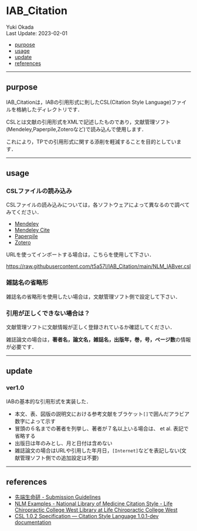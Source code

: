 # IAB_Citation
Yuki Okada  
Last Update: 2023-02-01
- [purpose](#purpose)
- [usage](#usage)
- [update](#update)
- [references](#references)

----------

## purpose
IAB_Citationは，IABの引用形式に則したCSL(Citation Style Language)ファイルを格納したディレクトリです．

CSLとは文献の引用形式をXMLで記述したものであり，文献管理ソフト(Mendeley,Paperpile,Zoteroなど)で読み込んで使用します．

これにより，TPでの引用形式に関する添削を軽減することを目的としています．

----------

## usage
### CSLファイルの読み込み
CSLファイルの読み込みについては，各ソフトウェアによって異なるので調べてみてください．

- [Mendeley](https://www.umi-mori.jp/article/science/mendeley_tutorial)
- [Mendeley Cite](https://psycho.hes.kyushu-u.ac.jp/mendeley-csl-editor/)
- [Paperpile](https://paperpile.com/h/guide-google-docs/)
- [Zotero](https://www.zotero.org/support/preferences/cite)

URLを使ってインポートする場合は，こちらを使用して下さい．

https://raw.githubusercontent.com/t5a57l/IAB_Citation/main/NLM_IABver.csl

### 雑誌名の省略形
雑誌名の省略形を使用したい場合は，文献管理ソフト側で設定して下さい．

### 引用が正しくできない場合は？
文献管理ソフトに文献情報が正しく登録されているか確認してください．

雑誌論文の場合は，**著者名，論文名，雑誌名，出版年，巻，号，ページ数**の情報が必要です．

----------

## update
### ver1.0

IABの基本的な引用形式を実装した．

- 本文、表、図版の説明文における参考文献をブラケット`[]`で囲んだアラビア数字によって示す
- 冒頭の６名までの著者を列挙し、著者が７名以上いる場合は、 et al. 表記で省略する
- 出版日は年のみとし、月と日付は含めない
- 雑誌論文の場合はURLや引用した年月日，`[Internet]`などを表記しない(文献管理ソフト側での追加設定は不要)


----------

## references
- [先端生命研 - Submission Guidelines](https://sites.google.com/keio.jp/sfc-bio/guide/term-papar/submission-guidelines)
- [NLM Examples - National Library of Medicine Citation Style - Life Chiropractic College West Library at Life Chiropractic College West](https://libguides.lifewest.edu/citation-format/NLM-examples)
- [CSL 1.0.2 Specification — Citation Style Language 1.0.1-dev documentation](https://docs.citationstyles.org/en/stable/specification.html#namespacing)
